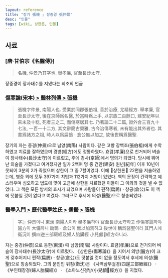 ```yaml
---
layout: reference
title: "장기 張機 ; 장중경 張仲景"
desc: "인물"
tags: [wiki, 상한론, 인물]
---
```


## 사료

### [唐·甘伯宗《名醫傳》]

> 名機, 仲景乃其字也. 舉孝廉, 官至長沙太守.

장중경이 장사태수를 지냈다는 최초의 언급

### [傷寒論(宋本) > 醫林列傳 > 張機]()

> 張機字仲景, 南陽人也. 受業於同郡張伯祖, 善於治療, 尤精經方. 舉孝廉, 官至長沙太守, 後在京師爲名醫, 於當時爲上手, 以宗族二百餘口, 建安紀年以來未及十稔, 死者三之二, 而傷寒居其七. 乃著論二十二篇, 證外合三百九十七法, 一百一十二方, 其文辭簡古奧雅, 古今治傷寒者, 未有能出其外者也. 其書爲諸方之祖, 時人以爲扁鵲ㆍ倉公無以加之, 故後世稱爲醫聖.

장기의 자는 중경(仲景)으로 남양(南陽) 사람이다. 같은 고향 장백조(張伯祖)에게 수학하였고 치료를 잘하였으며 경방(經方)에도 정통하였다. 효렴(孝廉)으로 천거되어 벼슬이 장사태수(長沙太守)에 이르렀고, 후에 경사(京師)에서 명의가 되었다. 당시에 뛰어난 의술을 가졌다고 여겨졌지만 일가 2백여 명 중 건안(建安) 원년[紀年] 이후 10년이 못되어 3분의 2가 죽었으며 상한이 그 중 7할이었다. 이에 󰡔상한론󰡕 22편을 저술하였는데, 병증 외에 모두 397가지 치법과 112가지 처방이 있었다. 책의 문장이 간략하고 예스러우며 심오하고 법도에 맞아 고금에 상한을 치료했던 이들이 그 이외의 것을 낼 수 없었다. 그 책은 모든 방서의 효시가 되었으며 사람들이 편작(扁鵲)ㆍ창공(倉公)도 이 책에 덧붙일 것이 없다고 여겼다. 그러므로 후세에 의성(醫聖)으로 칭송되었다.

### [醫學入門 > 歷代醫學姓氏 > 儒醫 > 張機](https://mediclassics.kr/books/171/volume/1/#content_30)

> 字는 仲景이니 東漢 南陽人이라 擧孝廉하야 官至長沙太守하고 作傷寒論하야 醫方이 大備하니 扁鵲ㆍ倉公이 無以加焉하고 後世에 稱爲醫聖이라 其門人에 衛沉이 撰四逆三部厥經及婦人胎臟經 小兒顱𩕄經方하니라.

자는 중경(仲景)으로 동한(東漢) 때 남양(南陽) 사람이다. 효렴(孝廉)으로 천거되어 벼슬이 장사태수(長沙太守)에 이르렀다. 《상한론(傷寒論)》을 지어서 의방(醫方)이 크게 갖추어지니 편작(扁鵲)ㆍ창공(倉公)도 덧붙일 것이 없을 정도여서 후세에 의성(醫聖)으로 칭송되었다. 그의 문인인 위침(衛沈)은 《사역삼부궐경(四逆三部厥經)》ㆍ《부인태장경(婦人胎臟經)》ㆍ《소아노신경방(小兒顱𩕄經方)》을 지었다.
